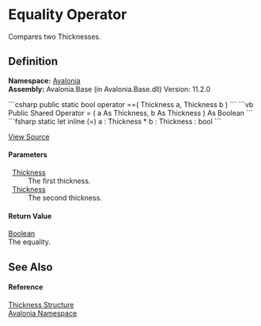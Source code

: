 # Equality Operator


Compares two Thicknesses.



## Definition
**Namespace:** <a href="N_Avalonia">Avalonia</a>  
**Assembly:** Avalonia.Base (in Avalonia.Base.dll) Version: 11.2.0

<Tabs groupId="api-code-preview">
<TabItem value="csharp" label="C#">
```csharp
public static bool operator ==(
	Thickness a,
	Thickness b
)
```
</TabItem>
<TabItem value="vb" label="VB">
```vb
Public Shared Operator = ( 
	a As Thickness,
	b As Thickness
) As Boolean
```
</TabItem>
<TabItem value="fsharp" label="F#">
```fsharp
static let inline (=)
        a : Thickness * 
        b : Thickness  : bool
```
</TabItem>
</Tabs>



<a href="https://github.com/AvaloniaUI/Avalonia/tree/master/src/Avalonia.Base/Thickness.cs#L106" title="View the source code">View Source</a>



#### Parameters
<dl><dt>  <a href="T_Avalonia_Thickness">Thickness</a></dt><dd>The first thickness.</dd><dt>  <a href="T_Avalonia_Thickness">Thickness</a></dt><dd>The second thickness.</dd></dl>

#### Return Value
<a href="https://learn.microsoft.com/dotnet/api/system.boolean" target="_blank" rel="noopener noreferrer">Boolean</a>  
The equality.

## See Also


#### Reference
<a href="T_Avalonia_Thickness">Thickness Structure</a>  
<a href="N_Avalonia">Avalonia Namespace</a>  

